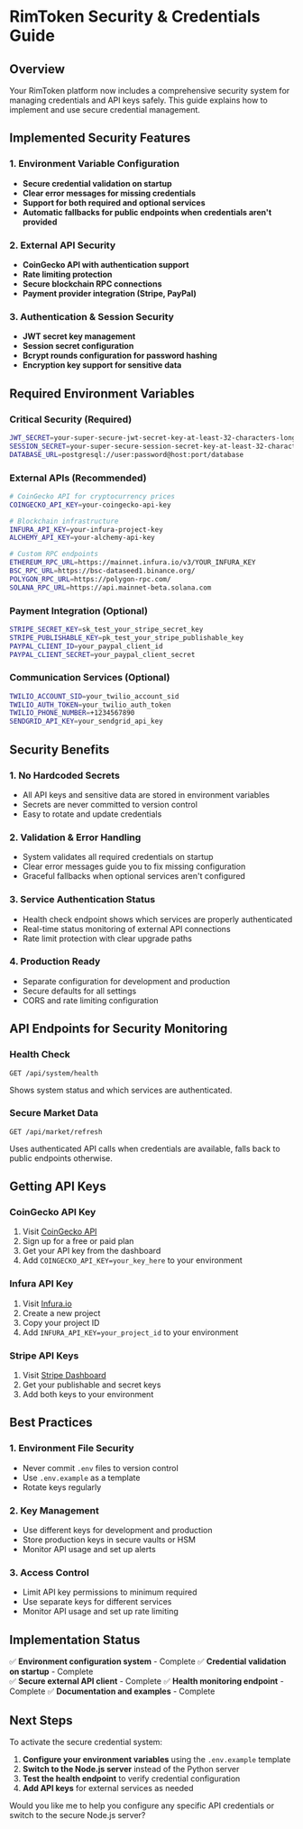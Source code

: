# RimToken Security & Credentials Guide

## Overview
Your RimToken platform now includes a comprehensive security system for managing credentials and API keys safely. This guide explains how to implement and use secure credential management.

## Implemented Security Features

### 1. Environment Variable Configuration
- **Secure credential validation on startup**
- **Clear error messages for missing credentials**
- **Support for both required and optional services**
- **Automatic fallbacks for public endpoints when credentials aren't provided**

### 2. External API Security
- **CoinGecko API with authentication support**
- **Rate limiting protection**
- **Secure blockchain RPC connections**
- **Payment provider integration (Stripe, PayPal)**

### 3. Authentication & Session Security
- **JWT secret key management**
- **Session secret configuration**
- **Bcrypt rounds configuration for password hashing**
- **Encryption key support for sensitive data**

## Required Environment Variables

### Critical Security (Required)
```bash
JWT_SECRET=your-super-secure-jwt-secret-key-at-least-32-characters-long
SESSION_SECRET=your-super-secure-session-secret-key-at-least-32-characters-long
DATABASE_URL=postgresql://user:password@host:port/database
```

### External APIs (Recommended)
```bash
# CoinGecko API for cryptocurrency prices
COINGECKO_API_KEY=your-coingecko-api-key

# Blockchain infrastructure
INFURA_API_KEY=your-infura-project-key
ALCHEMY_API_KEY=your-alchemy-api-key

# Custom RPC endpoints
ETHEREUM_RPC_URL=https://mainnet.infura.io/v3/YOUR_INFURA_KEY
BSC_RPC_URL=https://bsc-dataseed1.binance.org/
POLYGON_RPC_URL=https://polygon-rpc.com/
SOLANA_RPC_URL=https://api.mainnet-beta.solana.com
```

### Payment Integration (Optional)
```bash
STRIPE_SECRET_KEY=sk_test_your_stripe_secret_key
STRIPE_PUBLISHABLE_KEY=pk_test_your_stripe_publishable_key
PAYPAL_CLIENT_ID=your_paypal_client_id
PAYPAL_CLIENT_SECRET=your_paypal_client_secret
```

### Communication Services (Optional)
```bash
TWILIO_ACCOUNT_SID=your_twilio_account_sid
TWILIO_AUTH_TOKEN=your_twilio_auth_token
TWILIO_PHONE_NUMBER=+1234567890
SENDGRID_API_KEY=your_sendgrid_api_key
```

## Security Benefits

### 1. **No Hardcoded Secrets**
- All API keys and sensitive data are stored in environment variables
- Secrets are never committed to version control
- Easy to rotate and update credentials

### 2. **Validation & Error Handling**
- System validates all required credentials on startup
- Clear error messages guide you to fix missing configuration
- Graceful fallbacks when optional services aren't configured

### 3. **Service Authentication Status**
- Health check endpoint shows which services are properly authenticated
- Real-time status monitoring of external API connections
- Rate limit protection with clear upgrade paths

### 4. **Production Ready**
- Separate configuration for development and production
- Secure defaults for all settings
- CORS and rate limiting configuration

## API Endpoints for Security Monitoring

### Health Check
```
GET /api/system/health
```
Shows system status and which services are authenticated.

### Secure Market Data
```
GET /api/market/refresh
```
Uses authenticated API calls when credentials are available, falls back to public endpoints otherwise.

## Getting API Keys

### CoinGecko API Key
1. Visit [CoinGecko API](https://www.coingecko.com/en/api)
2. Sign up for a free or paid plan
3. Get your API key from the dashboard
4. Add `COINGECKO_API_KEY=your_key_here` to your environment

### Infura API Key
1. Visit [Infura.io](https://infura.io/)
2. Create a new project
3. Copy your project ID
4. Add `INFURA_API_KEY=your_project_id` to your environment

### Stripe API Keys
1. Visit [Stripe Dashboard](https://dashboard.stripe.com/)
2. Get your publishable and secret keys
3. Add both keys to your environment

## Best Practices

### 1. **Environment File Security**
- Never commit `.env` files to version control
- Use `.env.example` as a template
- Rotate keys regularly

### 2. **Key Management**
- Use different keys for development and production
- Store production keys in secure vaults or HSM
- Monitor API usage and set up alerts

### 3. **Access Control**
- Limit API key permissions to minimum required
- Use separate keys for different services
- Monitor API usage and set up rate limiting

## Implementation Status

✅ **Environment configuration system** - Complete
✅ **Credential validation on startup** - Complete  
✅ **Secure external API client** - Complete
✅ **Health monitoring endpoint** - Complete
✅ **Documentation and examples** - Complete

## Next Steps

To activate the secure credential system:

1. **Configure your environment variables** using the `.env.example` template
2. **Switch to the Node.js server** instead of the Python server
3. **Test the health endpoint** to verify credential configuration
4. **Add API keys** for external services as needed

Would you like me to help you configure any specific API credentials or switch to the secure Node.js server?